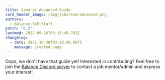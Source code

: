 ```yaml
---
title: Samurai Advanced Guide
card_header_image: /img/jobs/sam/advanced.png
authors:
  - Balance-SAM-Staff
patch: "6.2"
lastmod: 2022-09-26T03:15:49.783Z
changelog:
  - date: 2021-10-28T03:28:48.087Z
    message: Created page
---
```

Oops, we don't have that guide yet! Interested in contributing? Feel free to join the [Balance Discord server](https://discord.gg/thebalanceffxiv) to contact a job mentor/admin and express your interest!